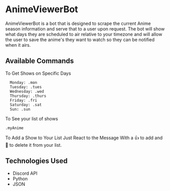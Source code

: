 # AnimeViewerBot

AnimeViewerBot is a bot that is designed to scrape the current Anime season information and serve that to a user upon request.
The bot will show what days they are scheduled to air relative to your timezone and will allow the user to save the anime's they want to watch so they can be notified when it airs.

## Available Commands
To Get Shows on Specific Days
```
  Monday: .mon
  Tuesday: .tues
  Wednesday: .wed
  Thursday: .thurs
  Friday: .fri
  Saturday: .sat
  Sun: .sun
```
To See your list of shows

```
.myAnime
```

To Add a Show to Your List Just React to the Message With a 👍 to add and 🚫 to delete it from your list.

## Technologies Used

- Discord API
- Python
- JSON
